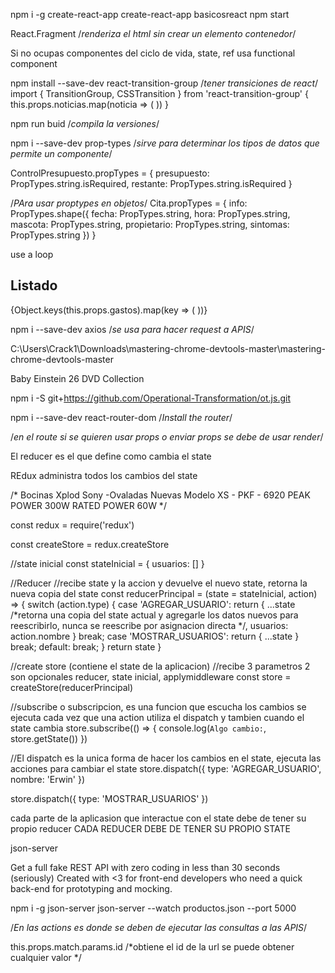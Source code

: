 npm i -g create-react-app
create-react-app basicosreact
npm start

React.Fragment /*renderiza el html sin crear un elemento contenedor*/

Si no ocupas componentes del ciclo de vida, state, ref usa functional component


npm install --save-dev react-transition-group /*tener transiciones de react*/
import { TransitionGroup, CSSTransition } from 'react-transition-group'
 <TransitionGroup>
          {
            this.props.noticias.map(noticia => (
              <CSSTransition
                key={noticia.url}
                classNames="fade"
                timeout={500}
              >
                <Noticia
                  noticia={noticia}
                />
              </CSSTransition>
            ))
          }
        </TransitionGroup>



npm run buid /*compila la versiones*/


 npm i --save-dev prop-types /*sirve para determinar los tipos de datos que permite un componente*/

ControlPresupuesto.propTypes = {
  presupuesto: PropTypes.string.isRequired,
  restante: PropTypes.string.isRequired
}

/*PAra usar proptypes en objetos*/
Cita.propTypes = {
  info: PropTypes.shape({
    fecha: PropTypes.string,
    hora: PropTypes.string,
    mascota: PropTypes.string,
    propietario: PropTypes.string,
    sintomas: PropTypes.string
  })
}

use a loop
<div className="gastos-realizados">
        <h2>Listado</h2>
        {Object.keys(this.props.gastos).map(key => (
          <Gasto
            key={key}
            gastos={this.props.gastos[key]}
          />
        ))}
      </div>


npm i --save-dev axios /*se usa para hacer request a APIS*/

C:\Users\Crack1\Downloads\mastering-chrome-devtools-master\mastering-chrome-devtools-master

Baby Einstein 26 DVD Collection 



npm i -S git+https://github.com/Operational-Transformation/ot.js.git

npm i --save-dev react-router-dom /*Install the router*/


/*en el route si se quieren usar props o enviar props se debe de usar render*/


El reducer es el que define como cambia el state

REdux administra todos los cambios del state

/*
Bocinas Xplod Sony  -Ovaladas Nuevas
Modelo XS - PKF - 6920
PEAK POWER 300W
RATED POWER 60W
*/

const redux = require('redux')

const createStore = redux.createStore

//state inicial
const stateInicial = {
  usuarios: []
}

//Reducer
//recibe state y la accion y devuelve el nuevo state, retorna la nueva copia del state
const reducerPrincipal = (state = stateInicial, action) => {
  switch (action.type) {
    case 'AGREGAR_USUARIO':
      return {
        ...state /*retorna una copia del state actual y agregarle los datos nuevos para reescribirlo, nunca se reescribe por asignacion directa */,
        usuarios: action.nombre
      }
      break;
    case 'MOSTRAR_USUARIOS':
      return {
        ...state
      }
      break;
    default:
      break;
  }
  return state
}

//create store  (contiene el state de la aplicacion) 
//recibe 3 parametros 2 son opcionales reducer, state inicial, applymiddleware
const store = createStore(reducerPrincipal)

//subscribe o subscripcion, es una funcion que escucha los cambios se ejecuta cada vez que una action utiliza el dispatch y tambien cuando el state cambia
store.subscribe(() => {
  console.log(`Algo cambio:`, store.getState())
})

//El dispatch es la unica forma de hacer los cambios en el state, ejecuta las acciones para cambiar el state
store.dispatch({
  type: 'AGREGAR_USUARIO',
  nombre: 'Erwin'
})

store.dispatch({
  type: 'MOSTRAR_USUARIOS'
})


cada parte de la aplicasion que interactue con el state debe de tener su propio reducer
CADA REDUCER DEBE DE TENER SU PROPIO STATE


json-server

Get a full fake REST API with zero coding in less than 30 seconds (seriously)
Created with <3 for front-end developers who need a quick back-end for prototyping and mocking.

npm i -g json-server 
json-server --watch productos.json --port 5000


/*En las actions es donde se deben de ejecutar las consultas a las APIS*/


this.props.match.params.id /*obtiene el id de la url se puede obtener cualquier valor	*/

